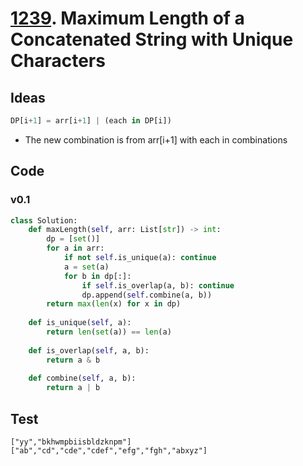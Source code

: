 # [1239](https://leetcode.com/problems/maximum-length-of-a-concatenated-string-with-unique-characters/). Maximum Length of a Concatenated String with Unique Characters

## Ideas 

``` python
DP[i+1] = arr[i+1] | (each in DP[i])
```

* The new combination is from arr[i+1] with each in combinations

## Code 

### v0.1

``` python
class Solution:
    def maxLength(self, arr: List[str]) -> int:
        dp = [set()]
        for a in arr:
            if not self.is_unique(a): continue 
            a = set(a)
            for b in dp[:]:
                if self.is_overlap(a, b): continue
                dp.append(self.combine(a, b))
        return max(len(x) for x in dp)
    
    def is_unique(self, a):
        return len(set(a)) == len(a)
    
    def is_overlap(self, a, b):
        return a & b
    
    def combine(self, a, b):
        return a | b
```

## Test 

```
["yy","bkhwmpbiisbldzknpm"]
["ab","cd","cde","cdef","efg","fgh","abxyz"]
```
